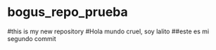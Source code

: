 # bogus_repo_prueba
#this is my new repository
#Hola mundo cruel, soy lalito
##este es mi segundo commit
